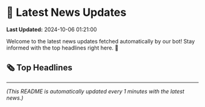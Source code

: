# 📰 Latest News Updates
**Last Updated:** 2024-10-06 01:21:00

Welcome to the latest news updates fetched automatically by our bot! Stay informed with the top headlines right here. 🚀

## 🗞️ Top Headlines

---
*(This README is automatically updated every 1 minutes with the latest news.)*
